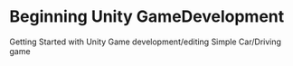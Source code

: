 # Beginning Unity GameDevelopment
Getting Started with Unity Game development/editing
Simple Car/Driving game
